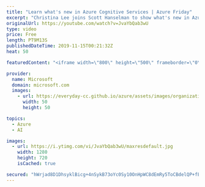 ```yaml
---
title: "Learn what's new in Azure Cognitive Services | Azure Friday"
excerpt: "Christina Lee joins Scott Hanselman to show what's new in Azure Cognitive Services.  Cognitive Services bring AI within reach of every developer—without requiring machine-learning expertise.  All it takes is an API call to embed the ability to see, hear, speak, search, understand, and accelerate decision-making"
originalUrl: https://youtube.com/watch?v=JvaYbQab3wU
type: video
price: Free
length: PT9M13S
publishedDateTime: 2019-11-15T00:21:32Z
heat: 50

featuredContent: "<iframe width=\"800\" height=\"500\" frameborder=\"0\" src=\"https://www.youtube.com/embed/JvaYbQab3wU\" allow=\"accelerometer; autoplay; encrypted-media; gyroscope; picture-in-picture\" allowfullscreen></iframe>"

provider:
  name: Microsoft
  domain: microsoft.com
  images:
    - url: https://everyday-cc.github.io/azure/assets/images/organizations/microsoft.com-50x50.jpg
      width: 50
      height: 50

topics:
  - Azure
  - AI

images:
  - url: https://i.ytimg.com/vi/JvaYbQab3wU/maxresdefault.jpg
    width: 1280
    height: 720
    isCached: true

secured: "hWrjad8D1DhsyklBicg+4nSykB73oYc0Sy10OnHpWC8dEmRy5ToCBdelQP+fEvYGYIdStEi4LU0CB7dOScm39fUj0su2psxe3QPTkEQ5tufz+p8ObGf+bU/w5TXQ8p7KxP2hNqO8JnrUo9if+tNwE2lL0nUiVinUS8Aat/QTzp3Q5lyVckLrAgXZBjyLaIGhFs/Uv9E0uE6zT2bLKc4ufvyK13U0XckR/9i8/O1rctCCusx9cauW3LaT0i2rkt7Z5s5H5IEfdXU07nXPQpOemUBccNoRhh0AUKNw3hl+7Xcfo/jsXI3LlZWfDLdehsXJ/cr3lGh7tc/D5vKEWXqpX1e2lMw+e8IgsH/S+03A8cXFj94LE4hK+W4HRsAtJkvFGpt7SFTNGFMjr01NWjyIcXNLpyQc1YbUVXKiUMaABU4=;UPIi9YXaxhuBn7DD9hezLQ=="
---
```


